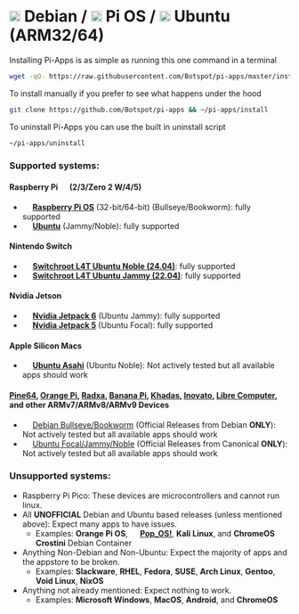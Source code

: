 <div class="infobox top">

# <img src="/img/other-icons/debian-icon.svg" height="20" /> Debian / <img src="/img/other-icons/raspberrypi-icon.svg" height="20" /> Pi OS / <img src="/img/other-icons/ubuntu-icon.svg" height="20" /> Ubuntu (ARM32/64)

Installing Pi-Apps is as simple as running this one command in a terminal
```bash
wget -qO- https://raw.githubusercontent.com/Botspot/pi-apps/master/install | bash
```

To install manually if you prefer to see what happens under the hood
```bash
git clone https://github.com/Botspot/pi-apps && ~/pi-apps/install
```

To uninstall Pi-Apps you can use the built in uninstall script
```bash
~/pi-apps/uninstall
```

### Supported systems:
#### Raspberry Pi <img src="/img/other-icons/raspberrypi-icon.svg" height="14"> (2/3/Zero 2 W/4/5)
- <img src="/img/other-icons/raspberrypi-icon.svg" height="14"> [**Raspberry Pi OS**](https://www.raspberrypi.com/software/operating-systems/) (32-bit/64-bit) (Bullseye/Bookworm): <span style="color:var(--success-dark);">fully supported</span>
- <img src="/img/other-icons/ubuntu-icon.svg" height="14"> [**Ubuntu**](https://ubuntu.com/download/raspberry-pi) (Jammy/Noble): <span style="color:var(--success-dark);">fully supported</span>
#### Nintendo Switch <img src=/img/other-icons/switch-icon.svg height="14">
- <img src=/img/other-icons/switchroot-icon.png height="14"> [**Switchroot L4T Ubuntu Noble (24.04)**](https://wiki.switchroot.org/wiki/linux/l4t-ubuntu-noble-installation-guide): <span style="color:var(--success-dark);">fully supported</span>
- <img src=/img/other-icons/switchroot-icon.png height="14"> [**Switchroot L4T Ubuntu Jammy (22.04)**](https://wiki.switchroot.org/wiki/linux/l4t-ubuntu-jammy-installation-guide): <span style="color:var(--success-dark);">fully supported</span>
#### Nvidia Jetson <img src=/img/other-icons/nvidia-icon.svg height="14">
- <img src=/img/other-icons/nvidia-icon.svg height="14"> [**Nvidia Jetpack 6**](https://developer.nvidia.com/embedded/jetpack-sdk-62) (Ubuntu Jammy): <span style="color:var(--success-dark);">fully supported</span>
- <img src=/img/other-icons/nvidia-icon.svg height="14"> [**Nvidia Jetpack 5**](https://developer.nvidia.com/embedded/jetpack-sdk-514) (Ubuntu Focal): <span style="color:var(--success-dark);">fully supported</span>
#### Apple Silicon Macs
- <img src="/img/other-icons/ubuntu-icon.svg" height="14"> [**Ubuntu Asahi**](https://ubuntuasahi.org/) (Ubuntu Noble): <span style="color:var(--warn-dark);">Not actively tested but all available apps should work</span>
#### [**Pine64**](https://www.pine64.org/), [**Orange Pi**](http://www.orangepi.org/), [**Radxa**](https://rockpi.org/), [**Banana Pi**](https://banana-pi.org/), [**Khadas**](https://www.khadas.com/), [**Inovato**](https://www.inovato.com/), [**Libre Computer**](https://libre.computer/), and other **ARMv7/ARMv8/ARMv9** Devices
- <img src="/img/other-icons/debian-icon.svg" height="14"> [Debian Bullseye/Bookworm](https://www.debian.org/distrib/) (Official Releases from Debian **ONLY**): <span style="color:var(--warn-dark);">Not actively tested but all available apps should work</span>
- <img src="/img/other-icons/ubuntu-icon.svg" height="14"> [Ubuntu Focal/Jammy/Noble](https://ubuntu.com/download/desktop) (Official Releases from Canonical **ONLY**): <span style="color:var(--warn-dark);">Not actively tested but all available apps should work</span>

### Unsupported systems:
- Raspberry Pi Pico: <span style="color:var(--danger-dark);">These devices are microcontrollers and cannot run linux.
- All **UNOFFICIAL** Debian and Ubuntu based releases (unless mentioned above): <span style="color:var(--danger-dark);">Expect many apps to have issues.</span>
  - Examples: **Orange Pi OS**, <img src="/img/other-icons/pop-os.svg" height="14"> [**Pop_OS!**](https://pop.system76.com/), **Kali Linux**, and **ChromeOS Crostini** Debian Container
- Anything Non-Debian and Non-Ubuntu: <span style="color:var(--danger-dark);">Expect the majority of apps and the appstore to be broken.</span>
  - Examples: **Slackware**, **RHEL**, **Fedora**, **SUSE**, **Arch Linux**, **Gentoo**, **Void Linux**, **NixOS**
- Anything not already mentioned: <span style="color:var(--danger-dark);">Expect nothing to work.</span>
  - Examples: **Microsoft Windows**, **MacOS**, **Android**, and **ChromeOS**
</div>

